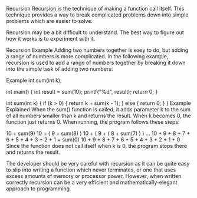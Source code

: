 Recursion
Recursion is the technique of making a function call itself. This technique provides a way to break complicated problems down into simple problems which are easier to solve.

Recursion may be a bit difficult to understand. The best way to figure out how it works is to experiment with it.

Recursion Example
Adding two numbers together is easy to do, but adding a range of numbers is more complicated. In the following example, recursion is used to add a range of numbers together by breaking it down into the simple task of adding two numbers:

Example
int sum(int k);

int main() {
  int result = sum(10);
  printf("%d", result);
  return 0;
}

int sum(int k) {
  if (k > 0) {
    return k + sum(k - 1);
  } else {
    return 0;
  }
}
Example Explained
When the sum() function is called, it adds parameter k to the sum of all numbers smaller than k and returns the result. When k becomes 0, the function just returns 0. When running, the program follows these steps:

10 + sum(9)
10 + ( 9 + sum(8) )
10 + ( 9 + ( 8 + sum(7) ) )
...
10 + 9 + 8 + 7 + 6 + 5 + 4 + 3 + 2 + 1 + sum(0)
10 + 9 + 8 + 7 + 6 + 5 + 4 + 3 + 2 + 1 + 0
Since the function does not call itself when k is 0, the program stops there and returns the result.

The developer should be very careful with recursion as it can be quite easy to slip into writing a function which never terminates, or one that uses excess amounts of memory or processor power. However, when written correctly recursion can be a very efficient and mathematically-elegant approach to programming.

